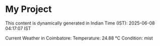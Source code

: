 # My Project

This content is dynamically generated in Indian Time (IST): 2025-06-08 04:17:07 IST


Current Weather in Coimbatore:
Temperature: 24.88 °C
Condition: mist
